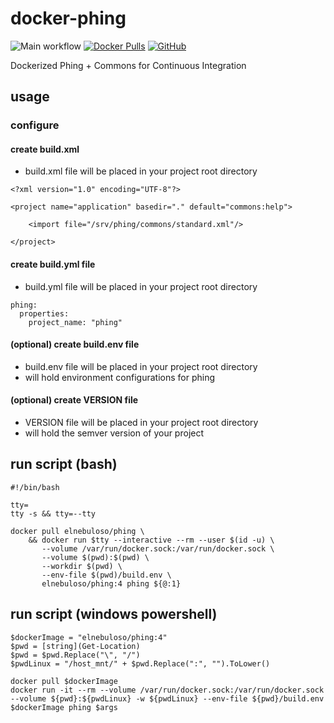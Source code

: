 # docker-phing

![Main workflow](https://github.com/elnebuloso/docker-phing/workflows/Main%20workflow/badge.svg)
[![Docker Pulls](https://img.shields.io/docker/pulls/elnebuloso/phing.svg)](https://hub.docker.com/r/elnebuloso/phing)
[![GitHub](https://img.shields.io/github/license/elnebuloso/docker-ansible.svg)](https://github.com/elnebuloso/docker-phing)

Dockerized Phing + Commons for Continuous Integration

## usage

### configure

#### create build.xml

- build.xml file will be placed in your project root directory

```
<?xml version="1.0" encoding="UTF-8"?>

<project name="application" basedir="." default="commons:help">
   
    <import file="/srv/phing/commons/standard.xml"/>
    
</project>
```

#### create build.yml file

- build.yml file will be placed in your project root directory

```
phing:
  properties:
    project_name: "phing"
```


#### (optional) create build.env file

- build.env file will be placed in your project root directory
- will hold environment configurations for phing

#### (optional) create VERSION file

- VERSION file will be placed in your project root directory
- will hold the semver version of your project

## run script (bash)

```
#!/bin/bash

tty=
tty -s && tty=--tty

docker pull elnebuloso/phing \
    && docker run $tty --interactive --rm --user $(id -u) \
       --volume /var/run/docker.sock:/var/run/docker.sock \
       --volume $(pwd):$(pwd) \
       --workdir $(pwd) \
       --env-file $(pwd)/build.env \
       elnebuloso/phing:4 phing ${@:1}
```

## run script (windows powershell)

```
$dockerImage = "elnebuloso/phing:4"
$pwd = [string](Get-Location)
$pwd = $pwd.Replace("\", "/")
$pwdLinux = "/host_mnt/" + $pwd.Replace(":", "").ToLower()

docker pull $dockerImage
docker run -it --rm --volume /var/run/docker.sock:/var/run/docker.sock --volume ${pwd}:${pwdLinux} -w ${pwdLinux} --env-file ${pwd}/build.env $dockerImage phing $args
```
